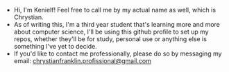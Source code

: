 - Hi, I'm Kenielf! Feel free to call me by my actual name as well, which is Chrystian.
- As of writing this, I'm a third year student that's learning more and more about computer science, I'll be using this github profile
to set up my repos, whether they'll be for study, personal use or anything else is something I've yet to decide.
- If you'd like to contact me professionally, please do so by messaging my email: chrystianfranklin.profissional@gmail.com
<!---
kenielf/kenielf is a ✨ special ✨ repository because its `README.md` (this file) appears on your GitHub profile.
You can click the Preview link to take a look at your changes.
--->
